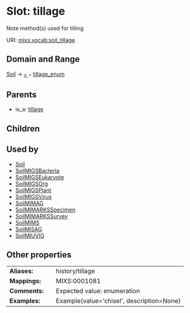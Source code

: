 
# Slot: tillage


Note method(s) used for tilling

URI: [mixs.vocab:soil_tillage](https://w3id.org/mixs/vocab/soil_tillage)


## Domain and Range

[Soil](Soil.md) &#8594;  <sub>0..\*</sub> [tillage_enum](tillage_enum.md)

## Parents

 *  is_a: [tillage](tillage.md)

## Children


## Used by

 * [Soil](Soil.md)
 * [SoilMIGSBacteria](SoilMIGSBacteria.md)
 * [SoilMIGSEukaryote](SoilMIGSEukaryote.md)
 * [SoilMIGSOrg](SoilMIGSOrg.md)
 * [SoilMIGSPlant](SoilMIGSPlant.md)
 * [SoilMIGSVirus](SoilMIGSVirus.md)
 * [SoilMIMAG](SoilMIMAG.md)
 * [SoilMIMARKSSpecimen](SoilMIMARKSSpecimen.md)
 * [SoilMIMARKSSurvey](SoilMIMARKSSurvey.md)
 * [SoilMIMS](SoilMIMS.md)
 * [SoilMISAG](SoilMISAG.md)
 * [SoilMIUVIG](SoilMIUVIG.md)

## Other properties

|  |  |  |
| --- | --- | --- |
| **Aliases:** | | history/tillage |
| **Mappings:** | | MIXS:0001081 |
| **Comments:** | | Expected value: enumeration |
| **Examples:** | | Example(value='chisel', description=None) |

